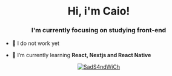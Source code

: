 <h1 align="center">Hi, i'm Caio!</h1>
<h3 align="center">I'm currently focusing on studying front-end</h3>

 - 🔭 I do not work yet
 
 - 🌱 I’m currently learning **React, Nextjs and React Native**

<p align="center">
<a href="https://github.com/SadS4ndWiCh">
    <img src="https://github-readme-stats.vercel.app/api?username=SadS4ndWiCh&show_icons=true&count_private=true" alt="SadS4ndWiCh" title="SadS4ndWiCh's GitHub Stats" />
</a>
</p>
